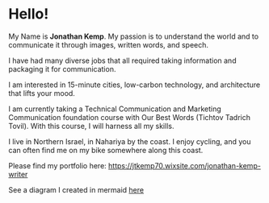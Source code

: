 # Hello!

My Name is **Jonathan Kemp**.
My passion is to understand the world and to communicate it through images, written words, and speech.

I have had many diverse jobs that all required taking information and packaging it for communication.

I am interested in 15-minute cities, low-carbon technology, and architecture that lifts your mood.

I am currently taking a Technical Communication and Marketing Communication foundation course with Our Best Words (Tichtov Tadrich Tovil). With this course, I will harness all my skills.

I live in Northern Israel, in Nahariya by the coast.  I enjoy cycling, and you can often find me on my bike somewhere along this coast.

Please find my portfolio here: https://jtkemp70.wixsite.com/jonathan-kemp-writer

See a diagram I created in mermaid [here](diagram.md)
